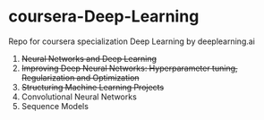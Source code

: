 # coursera-Deep-Learning
Repo for coursera specialization Deep Learning by deeplearning.ai

1. ~~Neural Networks and Deep Learning~~
2. ~~Improving Deep Neural Networks: Hyperparameter tuning, Regularization and Optimization~~
3. ~~Structuring Machine Learning Projects~~
4. Convolutional Neural Networks
5. Sequence Models
